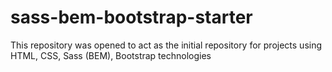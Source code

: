 # sass-bem-bootstrap-starter
This repository was opened to act as the initial repository for projects using HTML, CSS, Sass (BEM), Bootstrap technologies
